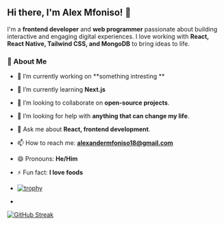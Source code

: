 

## Hi there, I'm Alex Mfoniso! 👋  

I'm a **frontend developer** and **web programmer** passionate about building interactive and engaging digital experiences. I love working with **React, React Native, Tailwind CSS, and MongoDB** to bring ideas to life.  

### 🚀 About Me  
- 🔭 I’m currently working on **something intresting **   
- 🌱 I’m currently learning **Next.js**    
- 👯 I’m looking to collaborate on **open-source projects**.  
- 🤔 I’m looking for help with **anything that can change my life**.  
- 💬 Ask me about **React, frontend development**.  
- 📫 How to reach me: **alexandermfoniso18@gmail.com**  
- 😄 Pronouns: **He/Him**  
- ⚡ Fun fact: **I love foods**

- [![trophy](https://github-profile-trophy.vercel.app/?username=Alex-mfoniso&theme=onedark)](https://github.com/ryo-ma/github-profile-trophy)

- 
[![GitHub Streak](https://github-readme-streak-stats.herokuapp.com/?user=Alex-mfoniso)](https://git.io/streak-stats)
